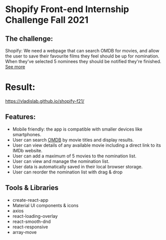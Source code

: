 # Shopify Front-end Internship Challenge Fall 2021
## The challenge: 
Shopify: We need a webpage that can search OMDB for movies, and allow the user to save their favourite films they feel should be up for nomination. When they've selected 5 nominees they should be notified they're finished.
[See more](https://docs.google.com/document/d/1SdR9rQpocsH5rPTOcxr9noqHRld5NJlylKO9Hf94U8U/edit#heading=h.py0wnvufbhj3)
# Result: 
https://vladislab.github.io/shopify-f21/
## Features:
- Mobile friendly: the app is compatible with smaller devices like smartphones.
- User can search [OMDB](http://www.omdbapi.com) by movie titles and display results.
- User can view details of any available movie including a direct link to its IMDb website.
- User can add a maximum of 5 movies to the nomination list.
- User can view and manage the nomination list.
- User data is automatically saved in their local browser storage.
- User can reorder the nomination list with drag & drop
## Tools & Libraries
- create-react-app
- Material UI components & icons
- axios
- react-loading-overlay
- react-smooth-dnd
- react-responsive
- array-move
